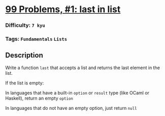 # [99 Problems, #1: last in list](https://www.codewars.com/kata/57d86d3d3c3f961278000005)

### Difficulty: `7 kyu`

### Tags: `Fundamentals` `Lists`

## Description

Write a function `last` that accepts a list and returns the last element in the list.

If the list is empty:

In languages that have a built-in `option` or `result` type (like OCaml or Haskell), return an empty `option`

In languages that do not have an empty option, just return `null`